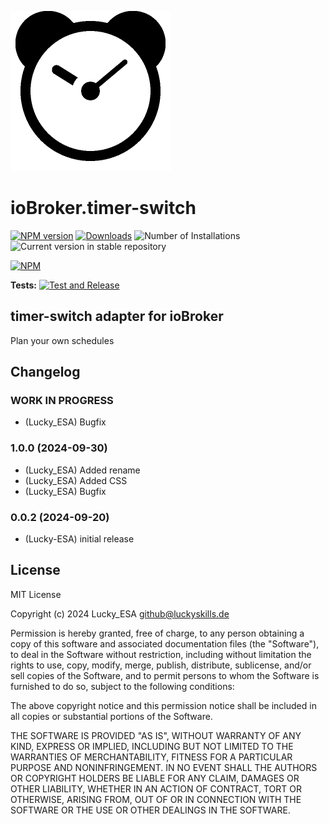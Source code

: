 ![Logo](admin/timer-switch.png)

# ioBroker.timer-switch

[![NPM version](https://img.shields.io/npm/v/iobroker.timer-switch.svg)](https://www.npmjs.com/package/iobroker.timer-switch)
[![Downloads](https://img.shields.io/npm/dm/iobroker.timer-switch.svg)](https://www.npmjs.com/package/iobroker.timer-switch)
![Number of Installations](https://iobroker.live/badges/timer-switch-installed.svg)
![Current version in stable repository](https://iobroker.live/badges/timer-switch-stable.svg)

[![NPM](https://nodei.co/npm/iobroker.timer-switch.png?downloads=true)](https://nodei.co/npm/iobroker.timer-switch/)

**Tests:**
[![Test and Release](https://github.com/Lucky-ESA/ioBroker.timer-switch/actions/workflows/test-and-release.yml/badge.svg)](https://github.com/Lucky-ESA/ioBroker.timer-switch/actions/workflows/test-and-release.yml)

## timer-switch adapter for ioBroker

Plan your own schedules

## Changelog

<!--
    Placeholder for the next version (at the beginning of the line):
    ### **WORK IN PROGRESS**
-->

### **WORK IN PROGRESS**

-   (Lucky_ESA) Bugfix

### 1.0.0 (2024-09-30)

-   (Lucky_ESA) Added rename
-   (Lucky_ESA) Added CSS
-   (Lucky_ESA) Bugfix

### 0.0.2 (2024-09-20)

-   (Lucky-ESA) initial release

## License

MIT License

Copyright (c) 2024 Lucky_ESA <github@luckyskills.de>

Permission is hereby granted, free of charge, to any person obtaining a copy
of this software and associated documentation files (the "Software"), to deal
in the Software without restriction, including without limitation the rights
to use, copy, modify, merge, publish, distribute, sublicense, and/or sell
copies of the Software, and to permit persons to whom the Software is
furnished to do so, subject to the following conditions:

The above copyright notice and this permission notice shall be included in all
copies or substantial portions of the Software.

THE SOFTWARE IS PROVIDED "AS IS", WITHOUT WARRANTY OF ANY KIND, EXPRESS OR
IMPLIED, INCLUDING BUT NOT LIMITED TO THE WARRANTIES OF MERCHANTABILITY,
FITNESS FOR A PARTICULAR PURPOSE AND NONINFRINGEMENT. IN NO EVENT SHALL THE
AUTHORS OR COPYRIGHT HOLDERS BE LIABLE FOR ANY CLAIM, DAMAGES OR OTHER
LIABILITY, WHETHER IN AN ACTION OF CONTRACT, TORT OR OTHERWISE, ARISING FROM,
OUT OF OR IN CONNECTION WITH THE SOFTWARE OR THE USE OR OTHER DEALINGS IN THE
SOFTWARE.
